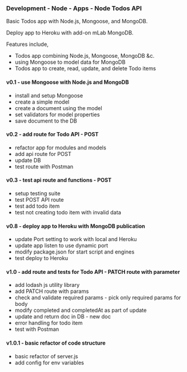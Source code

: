 ### Development - Node - Apps - Node Todos API

Basic Todos app with Node.js, Mongoose, and MongoDB.

Deploy app to Heroku with add-on mLab MongoDB.

Features include,

  * Todos app combining Node.js, Mongoose, MongoDB &c.
  * using Mongoose to model data for MongoDB
  * Todos app to create, read, update, and delete Todo items

#### v0.1 - use Mongoose with Node.js and MongoDB
  * install and setup Mongoose
  * create a simple model
  * create a document using the model
  * set validators for model properties
  * save document to the DB

#### v0.2 - add route for Todo API - POST
  * refactor app for modules and models
  * add api route for POST
  * update DB
  * test route with Postman

#### v0.3 - test api route and functions - POST
  * setup testing suite
  * test POST API route
  * test add todo item
  * test not creating todo item with invalid data

#### v0.8 - deploy app to Heroku with MongoDB publication
  * update Port setting to work with local and Heroku
  * update app listen to use dynamic port
  * modify package.json for start script and engines
  * test deploy to Heroku

#### v1.0 - add route and tests for Todo API - PATCH route with parameter
  * add lodash js utility library
  * add PATCH route with params
  * check and validate required params - pick only required params for body
  * modify completed and completedAt as part of update
  * update and return doc in DB - new doc
  * error handling for todo item
  * test with Postman

#### v1.0.1 - basic refactor of code structure
  * basic refactor of server.js
  * add config for env variables
